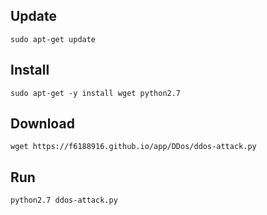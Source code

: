 ## Update
```dash
sudo apt-get update
```
## Install
```dash
sudo apt-get -y install wget python2.7
```
## Download
```dash
wget https://f6188916.github.io/app/DDos/ddos-attack.py 
```
## Run
```dash
python2.7 ddos-attack.py
```